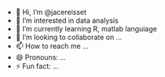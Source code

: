 - 👋 Hi, I’m @jacereisset
- 👀 I’m interested in data analysis
- 🌱 I’m currently learning R, matlab languiage
- 💞️ I’m looking to collaborate on ...
- 📫 How to reach me ...
- 😄 Pronouns: ...
- ⚡ Fun fact: ...

<!---
jacereisset/jacereisset is a ✨ special ✨ repository because its `README.md` (this file) appears on your GitHub profile.
You can click the Preview link to take a look at your changes.
--->
